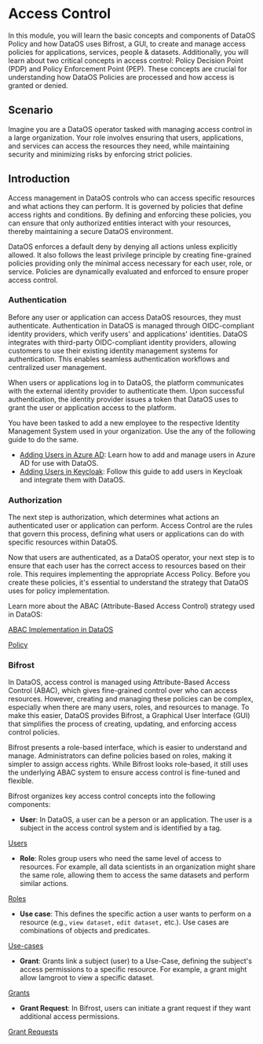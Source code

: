 # Access Control

In this module, you will learn the basic concepts and components of DataOS Policy and how DataOS uses Bifrost, a GUI, to create and manage access policies for applications, services, people & datasets. Additionally, you will learn about two critical concepts in access control: Policy Decision Point (PDP) and Policy Enforcement Point (PEP). These concepts are crucial for understanding how DataOS Policies are processed and how access is granted or denied.

## Scenario

Imagine you are a DataOS operator tasked with managing access control in a large organization. Your role involves ensuring that users, applications, and services can access the resources they need, while maintaining security and minimizing risks by enforcing strict policies.

## Introduction

Access management in DataOS controls who can access specific resources and what actions they can perform. It is governed by policies that define access rights and conditions. By defining and enforcing these policies, you can ensure that only authorized entities interact with your resources, thereby maintaining a secure DataOS environment.

DataOS enforces a default deny by denying all actions unless explicitly allowed. It also follows the least privilege principle by creating fine-grained policies providing only the minimal access necessary for each user, role, or service. Policies are dynamically evaluated and enforced to ensure proper access control.

### **Authentication**

Before any user or application can access DataOS resources, they must authenticate. Authentication in DataOS is managed through OIDC-compliant identity providers, which verify users' and applications' identities. DataOS integrates with third-party OIDC-compliant identity providers, allowing customers to use their existing identity management systems for authentication. This enables seamless authentication workflows and centralized user management.

When users or applications log in to DataOS, the platform communicates with the external identity provider to authenticate them. Upon successful authentication, the identity provider issues a token that DataOS uses to grant the user or application access to the platform.

You have been tasked to add a new employee to the respective Identity Management System used in your organization. Use the any of the following guide to do the same.

- [Adding Users in Azure AD](/learn/operator_learn_track/access_control/authentication/adding_user_in_azure_ad/): Learn how to add and manage users in Azure AD for use with DataOS.
- [Adding Users in Keycloak](/learn/operator_learn_track/access_control/authentication/adding_user_in_keycloak/): Follow this guide to add users in Keycloak and integrate them with DataOS.


### **Authorization**

The next step is authorization, which determines what actions an authenticated user or application can perform. Access Control are the rules that govern this process, defining what users or applications can do with specific resources within DataOS.

Now that users are authenticated, as a DataOS operator, your next step is to ensure that each user has the correct access to resources based on their role. This requires implementing the appropriate Access Policy. Before you create these policies, it's essential to understand the strategy that DataOS uses for policy implementation.

Learn more about the ABAC (Attribute-Based Access Control) strategy used in DataOS:

[ABAC Implementation in DataOS](/learn/operator_learn_track/access_control/abac_implementation_in_dataos/)


[Policy](/learn/operator_learn_track/access_control/policy)


### **Bifrost**

In DataOS, access control is managed using Attribute-Based Access Control (ABAC), which gives fine-grained control over who can access resources. However, creating and managing these policies can be complex, especially when there are many users, roles, and resources to manage. To make this easier, DataOS provides Bifrost, a Graphical User Interface (GUI) that simplifies the process of creating, updating, and enforcing access control policies.

Bifrost presents a role-based interface, which is easier to understand and manage. Administrators can define policies based on roles, making it simpler to assign access rights. While Bifrost looks role-based, it still uses the underlying ABAC system to ensure access control is fine-tuned and flexible.

Bifrost organizes key access control concepts into the following components:

- **User**: In DataOS, a user can be a person or an application. The user is a subject in the access control system and is identified by a tag.
    
[Users](/learn/operator_learn_track/access_control/users/)
    
- **Role**: Roles group users who need the same level of access to resources. For example, all data scientists in an organization might share the same role, allowing them to access the same datasets and perform similar actions.
    
[Roles](/learn/operator_learn_track/access_control/roles/)
    
- **Use case**: This defines the specific action a user wants to perform on a resource (e.g., `view dataset,` `edit dataset,` etc.). Use cases are combinations of objects and predicates.
    
[Use-cases](/learn/operator_learn_track/access_control/use_cases/)
    
- **Grant**: Grants link a subject (user) to a Use-Case, defining the subject's access permissions to a specific resource. For example, a grant might allow Iamgroot to view a specific dataset.

[Grants](/learn/operator_learn_track/access_control/grants/)

- **Grant Request**: In Bifrost, users can initiate a grant request if they want additional access permissions.

[Grant Requests](/learn/operator_learn_track/access_control/grant_requests/)